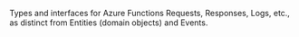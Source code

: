 Types and interfaces for Azure Functions Requests, Responses, Logs, etc., as distinct from Entities (domain objects) and Events.
